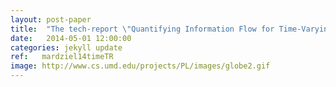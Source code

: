 ```yaml
---
layout: post-paper
title:  "The tech-report \"Quantifying Information Flow for Time-Varying Data\" was released"
date:   2014-05-01 12:00:00
categories: jekyll update
ref:   mardziel14timeTR
image: http://www.cs.umd.edu/projects/PL/images/globe2.gif
---
```

